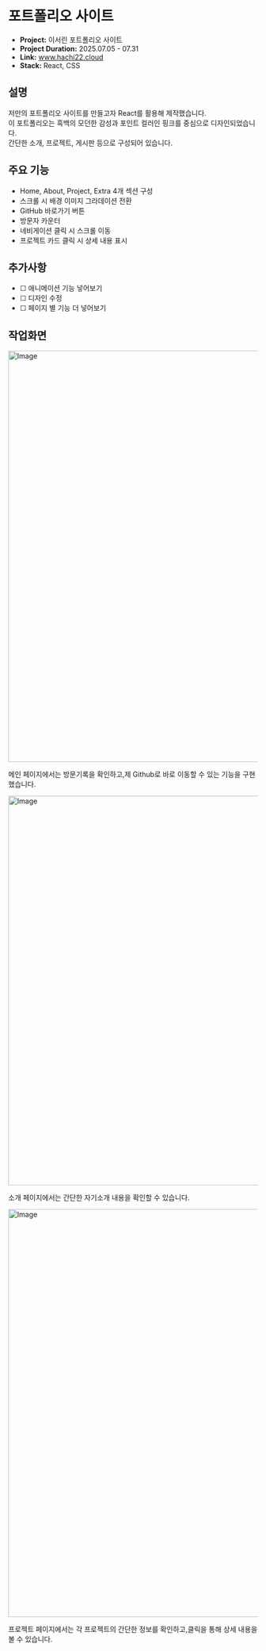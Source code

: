 <h1>포트폴리오 사이트</h1>


<ul>
  <li><strong>Project:</strong> 이서린 포트폴리오 사이트</li>
  <li><strong>Project Duration:</strong> 2025.07.05 - 07.31 </li>
  <li><strong>Link:</strong> <a href="https://www.hachi22.cloud" target="_blank">www.hachi22.cloud</a></li>
  <li><strong>Stack:</strong> React, CSS</li>
</ul>

<h2>설명</h2>

<p>
저만의 포트폴리오 사이트를 만들고자 React를 활용해 제작했습니다.<br>
이 포트폴리오는 흑백의 모던한 감성과 포인트 컬러인 핑크를 중심으로 디자인되었습니다.<br>
간단한 소개, 프로젝트, 게시판 등으로 구성되어 있습니다.
</p>
<h2>주요 기능</h2>

<ul>
  <li>Home, About, Project, Extra 4개 섹션 구성</li>
  <li>스크롤 시 배경 이미지 그라데이션 전환</li>
  <li>GitHub 바로가기 버튼</li>
  <li>방문자 카운터</li>
  <li>네비게이션 클릭 시 스크롤 이동</li>
  <li>프로젝트 카드 클릭 시 상세 내용 표시</li>
</ul>
<h2>추가사항</h2>

<ul>
  <li>☐ 애니메이션 기능 넣어보기</li>
  <li>☐ 디자인 수정</li>
  <li>☐ 페이지 별 기능 더 넣어보기</li>
</ul>

<h2>작업화면</h2>

<img width="1461" height="830" alt="Image" src="https://github.com/user-attachments/assets/fb5f1c91-31b9-4d6e-abcb-74e52ed0cc3e" />
<p>메인 페이지에서는 방문기록을 확인하고,제 Github로 바로 이동할 수 있는 기능을 구현했습니다.</p>

<img width="1439" height="786" alt="Image" src="https://github.com/user-attachments/assets/19f3abf4-87b6-40f8-9d13-75ae6c944c5d" />
<p>소개 페이지에서는 간단한 자기소개 내용을 확인할 수 있습니다.</p>
<img width="1459" height="823" alt="Image" src="https://github.com/user-attachments/assets/66b2827b-11b8-451f-8046-ebb4f9a69b76" />
<p>프로젝트 페이지에서는 각 프로젝트의 간단한 정보를 확인하고,클릭을 통해 상세 내용을 볼 수 있습니다.</p>
